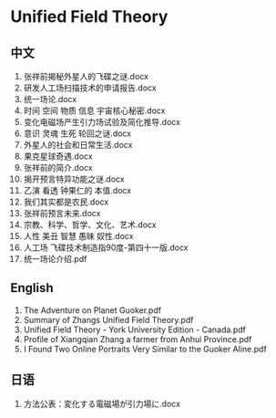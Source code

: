 # Unified Field Theory

## 中文

1. 张祥前揭秘外星人的飞碟之谜.docx
2. 研发人工场扫描技术的申请报告.docx
3. 统一场论.docx
4. 时间 空间  物质 信息 宇宙核心秘密.docx
5. 变化电磁场产生引力场试验及简化推导.docx
6. 意识 灵魂  生死 轮回之谜.docx
7. 外星人的社会和日常生活.docx
8. 果克星球奇遇.docx
9. 张祥前的简介.docx
10. 揭开预言特异功能之谜.docx
11. 乙演 看透 钟果仁的 本值.docx
12. 我们其实都是农民.docx
13. 张祥前预言未来.docx
14. 宗教、科学、哲学、文化、艺术.docx
15. 人性 美丑 智慧 愚昧 奴性.docx
16. 人工场 飞碟技术制造指90度-第四十一版.docx
17. 统一场论介绍.pdf



## English

1. The Adventure on Planet Guoker.pdf
2. Summary of Zhangs Unified Field Theory.pdf
3. Unified Field Theory - York University Edition - Canada.pdf
4. Profile of Xiangqian Zhang a farmer from Anhui Province.pdf
5. I Found Two Online Portraits Very Similar to the Guoker Aline.pdf



## 日语

1. 方法公表：変化する電磁場が引力場に.docx